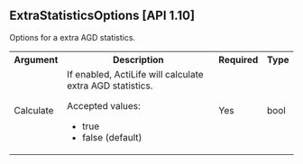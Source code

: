 ## ExtraStatisticsOptions [API 1.10]

Options for a extra AGD statistics.

<table>
  <tr>
    <th>Argument</th>
    <th>Description</th>
    <th>Required</th>
    <th>Type</th>
  </tr>
  <tr>
    <td>Calculate</td>
    <td>If enabled, ActiLife will calculate extra AGD statistics.
        <p>Accepted values:</p>
        <ul>
            <li>true</li>
            <li>false (default)</li>
		</ul>
    </td>
    <td>Yes</td>
    <td>bool</td>
  </tr>
</table>
